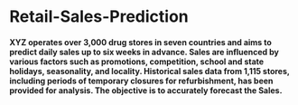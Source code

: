 # Retail-Sales-Prediction

#### XYZ operates over 3,000 drug stores in seven countries and aims to predict daily sales up to six weeks in advance. Sales are influenced by various factors such as promotions, competition, school and state holidays, seasonality, and locality. Historical sales data from 1,115 stores, including periods of temporary closures for refurbishment, has been provided for analysis. The objective is to accurately forecast the Sales.
